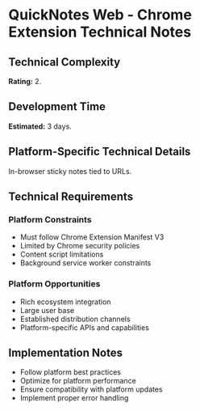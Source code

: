 # QuickNotes Web - Chrome Extension Technical Notes

## Technical Complexity
**Rating:** 2.

## Development Time
**Estimated:** 3 days.

## Platform-Specific Technical Details
In-browser sticky notes tied to URLs.

## Technical Requirements

### Platform Constraints
- Must follow Chrome Extension Manifest V3
- Limited by Chrome security policies
- Content script limitations
- Background service worker constraints

### Platform Opportunities
- Rich ecosystem integration
- Large user base
- Established distribution channels
- Platform-specific APIs and capabilities

## Implementation Notes
- Follow platform best practices
- Optimize for platform performance
- Ensure compatibility with platform updates
- Implement proper error handling
